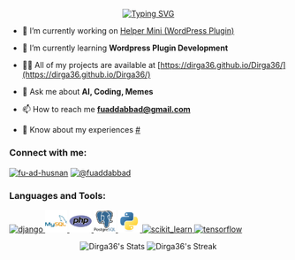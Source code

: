 <div align="center">
    
[![Typing SVG](https://readme-typing-svg.herokuapp.com?font=Fira+Code&pause=1000&color=00FF1A&random=true&width=435&lines=Hello+I'm+Fu'ad;I+likes+coding+and+AI+%F0%9F%91%A9%E2%80%8D%F0%9F%92%BB;You+can+call+me+by+my+username)](https://git.io/typing-svg)
    
</div>

- 🔭 I’m currently working on [Helper Mini (WordPress Plugin)](https://github.com/Dirga36/helper-mini)

- 🌱 I’m currently learning **Wordpress Plugin Development**

- 👨‍💻 All of my projects are available at [https://dirga36.github.io/Dirga36/](https://dirga36.github.io/Dirga36/)

- 💬 Ask me about **AI, Coding, Memes**

- 📫 How to reach me **fuaddabbad@gmail.com**

- 📄 Know about my experiences [#](#)


<h3 align="left">Connect with me:</h3>
<p align="left">
<a href="https://linkedin.com/in/fu-ad-husnan" target="blank"><img align="center" src="https://raw.githubusercontent.com/rahuldkjain/github-profile-readme-generator/master/src/images/icons/Social/linked-in-alt.svg" alt="fu-ad-husnan" height="30" width="40" /></a>
<a href="https://www.hackerrank.com/@fuaddabbad" target="blank"><img align="center" src="https://raw.githubusercontent.com/rahuldkjain/github-profile-readme-generator/master/src/images/icons/Social/hackerrank.svg" alt="@fuaddabbad" height="30" width="40" /></a>
</p>

<h3 align="left">Languages and Tools:</h3>
<p align="left"> <a href="https://www.djangoproject.com/" target="_blank" rel="noreferrer"> <img src="https://cdn.worldvectorlogo.com/logos/django.svg" alt="django" width="40" height="40"/> </a> <a href="https://www.mysql.com/" target="_blank" rel="noreferrer"> <img src="https://raw.githubusercontent.com/devicons/devicon/master/icons/mysql/mysql-original-wordmark.svg" alt="mysql" width="40" height="40"/> </a> <a href="https://www.php.net" target="_blank" rel="noreferrer"> <img src="https://raw.githubusercontent.com/devicons/devicon/master/icons/php/php-original.svg" alt="php" width="40" height="40"/> </a> <a href="https://www.postgresql.org" target="_blank" rel="noreferrer"> <img src="https://raw.githubusercontent.com/devicons/devicon/master/icons/postgresql/postgresql-original-wordmark.svg" alt="postgresql" width="40" height="40"/> </a> <a href="https://www.python.org" target="_blank" rel="noreferrer"> <img src="https://raw.githubusercontent.com/devicons/devicon/master/icons/python/python-original.svg" alt="python" width="40" height="40"/> </a> <a href="https://scikit-learn.org/" target="_blank" rel="noreferrer"> <img src="https://upload.wikimedia.org/wikipedia/commons/0/05/Scikit_learn_logo_small.svg" alt="scikit_learn" width="40" height="40"/> </a> <a href="https://www.tensorflow.org" target="_blank" rel="noreferrer"> <img src="https://www.vectorlogo.zone/logos/tensorflow/tensorflow-icon.svg" alt="tensorflow" width="40" height="40"/> </a> </p>

<div align="center">
    
![Dirga36's Stats](https://github-readme-stats.vercel.app/api?username=Dirga36&theme=monokai&show_icons=true&hide_border=false&count_private=false)
![Dirga36's Streak](https://github-readme-streak-stats.herokuapp.com/?user=Dirga36&theme=monokai&hide_border=false)

</div>

